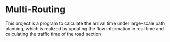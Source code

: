 # Multi-Routing
This project is a program to calculate the arrival time under large-scale path planning, which is realized by updating the flow information in real time and calculating the traffic time of the road section
